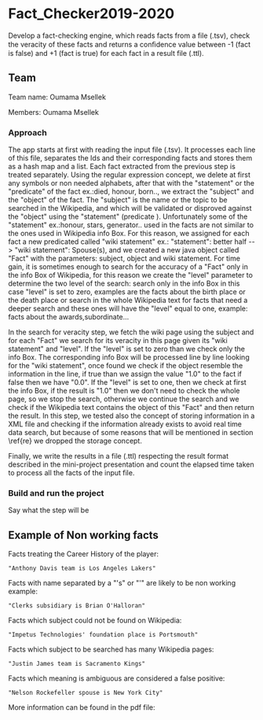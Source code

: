 # Fact_Checker2019-2020

Develop a fact-checking engine, which reads facts from a file (.tsv), check the veracity of these facts and returns a conﬁdence value between -1 (fact is false) and +1 (fact is true) for each fact in a result file (.ttl).

## Team
Team name: Oumama Msellek

Members: Oumama Msellek

### Approach

The app starts at first with reading the input file (.tsv). It processes each line of this file, separates the Ids and their corresponding facts and stores them as a hash map and a list.
Each fact extracted from the previous step is treated separately. Using the regular expression concept, we delete at first any symbols or non needed alphabets, after that with the "statement" or the "predicate" of the fact ex.:died, honour, born.., we extract the "subject" and the "object" of the fact. The "subject" is the name or the topic to be searched in the Wikipedia, and which will be validated or disproved against the "object" using the "statement" (predicate ). Unfortunately some of the "statement" ex.:honour, stars, generator.. used in the facts are not similar to the ones used in Wikipedia info Box. For this reason, we assigned for each fact a new predicated called "wiki statement" ex.: "statement": better half --> "wiki statement": Spouse(s), and we created a new java object called "Fact" with the parameters: subject, object and wiki statement. For time gain, it is sometimes enough to search for the accuracy of a "Fact" only in the info Box of Wikipedia, for this reason we create the "level" parameter to determine the two level of the search: search only in the info Box in this case "level" is set to zero, examples are the facts about the birth place or the death place or search in the whole Wikipedia text for facts that need a deeper search and these ones will have the "level" equal to one, example: facts about the awards,subordinate... 

In the search for veracity step, we fetch the wiki page using the subject and for each "Fact" we search for its veracity in this page given its "wiki statement" and "level". If the "level" is set to zero than we check only the info Box. The corresponding info Box will be processed line by line looking for the "wiki statement", once found we check if the object resemble the information in the line, if true than we assign the value "1.0" to the fact if false then we have "0.0". If the "level" is set to one, then we check at first the info Box, if the result is "1.0" then we don't need to check the whole page, so we stop the search, otherwise we continue the search and we check if the Wikipedia text contains the object of this "Fact" and  then return the result. 
In this step, we tested also the concept of storing information in a XML file and checking if the information already exists to avoid real time data search, but because of some reasons that will be mentioned in section \ref{re} we dropped the storage concept.

Finally, we write the results in a file (.ttl) respecting the result format described in the mini-project presentation and count the elapsed time taken to process all the facts of the input file.
### Build and run the project

Say what the step will be

## Example of Non working facts

Facts treating the Career History of the player:
```
"Anthony Davis team is Los Angeles Lakers"
```
Facts with name separated by a "'s" or "'" are likely to be non working example:
```
"Clerks subsidiary is Brian O'Halloran"
```
Facts which subject could not be found on Wikipedia:
```
"Impetus Technologies' foundation place is Portsmouth" 
```
Facts which subject to be searched has many Wikipedia pages:
```
"Justin James team is Sacramento Kings" 
```
Facts which meaning is ambiguous are considered a false positive:
```
"Nelson Rockefeller spouse is New York City"

```

More information can be found in the pdf file:

